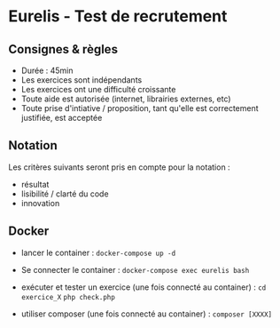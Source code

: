 # Eurelis - Test de recrutement #

## Consignes & règles 

- Durée : 45min
- Les exercices sont indépendants
- Les exercices ont une difficulté croissante 
- Toute aide est autorisée (internet, librairies externes, etc)
- Toute prise d'intiative / proposition, tant qu'elle est correctement justifiée, est acceptée
## Notation

Les critères suivants seront pris en compte pour la notation :
- résultat
- lisibilité / clarté du code
- innovation 

## Docker

- lancer le container :
```docker-compose up -d```

- Se connecter le container :
```docker-compose exec eurelis bash```

- exécuter et tester un exercice (une fois connecté au container) : 
```cd exercice_X```
```php check.php```

- utiliser composer (une fois connecté au container) :
```composer [XXXX] ```

